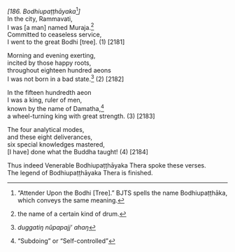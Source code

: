 *\[186. Bodhiupaṭṭhāyaka*[^1]*\]*  
In the city, Rammavati,  
I was \[a man\] named Muraja.[^2]  
Committed to ceaseless service,  
I went to the great Bodhi \[tree\]. (1) \[2181\]

Morning and evening exerting,  
incited by those happy roots,  
throughout eighteen hundred aeons  
I was not born in a bad state.[^3] (2) \[2182\]

In the fifteen hundredth aeon  
I was a king, ruler of men,  
known by the name of Damatha,[^4]  
a wheel-turning king with great strength. (3) \[2183\]

The four analytical modes,  
and these eight deliverances,  
six special knowledges mastered,  
\[I have\] done what the Buddha taught! (4) \[2184\]

Thus indeed Venerable Bodhiupaṭṭhāyaka Thera spoke these verses.  
The legend of Bodhiupaṭṭhāyaka Thera is finished.

[^1]: “Attender Upon the Bodhi \[Tree\].” BJTS spells the name
    Bodhiupaṭṭhāka, which conveys the same meaning.

[^2]: the name of a certain kind of drum.

[^3]: *duggatiŋ nûpapajj’ ahaŋ*

[^4]: “Subdoing” or “Self-controlled”
